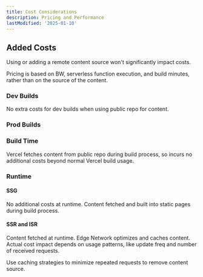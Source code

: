 ```yaml
---
title: Cost Considerations
description: Pricing and Performance
lastModified: '2025-01-10'
---
```


## Added Costs

Using or adding a remote content source won't significantly impact costs.

Pricing is based on BW, serverless function execution, and build minutes, rather than on the source of the content.

### Dev Builds

No extra costs for dev builds when using public repo for content.

### Prod Builds

### Build Time

Vercel fetches content from public repo during build process, so incurs no additional costs beyond normal Vercel build usage.

### Runtime

#### SSG

No additional costs at runtime.  Content fetched and built into static pages during build process.

#### SSR and ISR

Content fetched at runtime. Edge Network optimizes and caches content. Actual cost impact depends on usage patterns, like update freq and number of received requests.

Use caching strategies to minimize repeated requests to remove content source.
